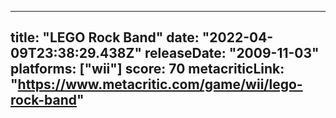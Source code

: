 
---
title: "LEGO Rock Band"
date: "2022-04-09T23:38:29.438Z"
releaseDate: "2009-11-03"
platforms: ["wii"]
score: 70
metacriticLink: "https://www.metacritic.com/game/wii/lego-rock-band"
---
